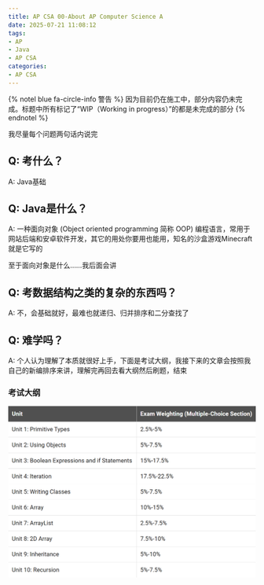 ```yaml
---
title: AP CSA 00-About AP Computer Science A
date: 2025-07-21 11:08:12
tags:
- AP
- Java
- AP CSA
categories:
- AP CSA
---
```


{% notel blue fa-circle-info 警告 %}
因为目前仍在施工中，部分内容仍未完成。标题中所有标记了“WIP（Working in progress）”的都是未完成的部分
{% endnotel %}

我尽量每个问题两句话内说完

## Q: 考什么？

A: Java基础

## Q: Java是什么？

A: 一种面向对象 (Object oriented programming 简称 OOP) 编程语言，常用于网站后端和安卓软件开发，其它的用处你要用也能用，知名的沙盒游戏Minecraft就是它写的

至于面向对象是什么……我后面会讲

## Q: 考数据结构之类的复杂的东西吗？

A: 不，会基础就好，最难也就递归、归并排序和二分查找了

## Q: 难学吗？

A: 个人认为理解了本质就很好上手，下面是考试大纲，我接下来的文章会按照我自己的新编排序来讲，理解完再回去看大纲然后刷题，结束

### 考试大纲

![ap csa range](00-about-ap-csa/ap-csa-range.png)
